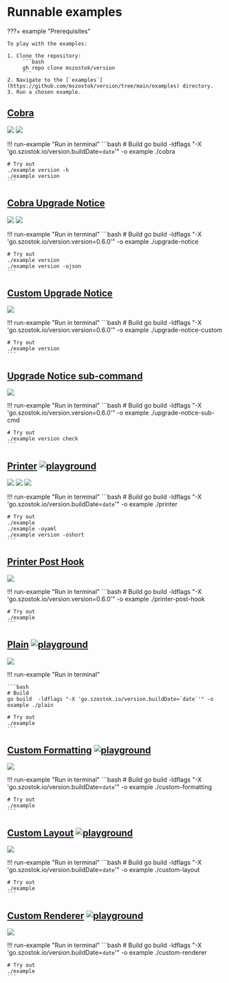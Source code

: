 # Runnable examples

???+ example "Prerequisites"

    To play with the examples:

    1. Clone the repository:
    	 ```bash
    	 gh repo clone mszostok/version
    	 ```
    2. Navigate to the [`examples`](https://github.com/mszostok/version/tree/main/examples) directory.
    3. Run a chosen example.


## [Cobra](https://github.com/mszostok/version/tree/main/examples/cobra/main.go)

![](assets/examples/screen-cobra-version_-h.png)
![](assets/examples/screen-cobra-version.png)

!!! run-example "Run in terminal"
    ```bash
    # Build
    go build -ldflags "-X 'go.szostok.io/version.buildDate=`date`'" -o example ./cobra

    # Try out
    ./example version -h
    ./example version
    ```

## [Cobra Upgrade Notice](https://github.com/mszostok/version/tree/main/examples/upgrade-notice-cobra/main.go)

![](assets/examples/screen-upgrade-notice-cobra-version.png)
![](assets/examples/screen-upgrade-notice-cobra-version_-ojson.png)

!!! run-example "Run in terminal"
    ```bash
    # Build
    go build -ldflags "-X 'go.szostok.io/version.version=0.6.0'" -o example ./upgrade-notice

    # Try out
    ./example version
    ./example version -ojson
    ```

## [Custom Upgrade Notice](https://github.com/mszostok/version/tree/main/examples/upgrade-notice-custom/main.go)

![](assets/examples/screen-upgrade-notice-custom-version.png)

!!! run-example "Run in terminal"
    ```bash
    # Build
    go build -ldflags "-X 'go.szostok.io/version.version=0.6.0'" -o example ./upgrade-notice-custom

    # Try out
    ./example version
    ```

## [Upgrade Notice sub-command](https://github.com/mszostok/version/tree/main/examples/upgrade-notice-sub-cmd)

![](assets/examples/screen-upgrade-notice-sub-cmd-version_check.png)

!!! run-example "Run in terminal"
    ```bash
    # Build
    go build -ldflags "-X 'go.szostok.io/version.version=0.6.0'" -o example ./upgrade-notice-sub-cmd

    # Try out
    ./example version check
    ```

## [Printer](https://github.com/mszostok/version/tree/main/examples/printer/main.go) [![playground][play-simple-img]](https://goplay.tools/snippet/3bQdycNnj-j)

![](assets/examples/screen-printer-.png)
![](assets/examples/screen-printer--oyaml.png)
![](assets/examples/screen-printer--oshort.png)

!!! run-example "Run in terminal"
    ```bash
    # Build
    go build -ldflags "-X 'go.szostok.io/version.buildDate=`date`'" -o example ./printer

    # Try out
    ./example
    ./example -oyaml
    ./example version -oshort
    ```

## [Printer Post Hook](https://github.com/mszostok/version/tree/main/examples/printer-post-hook/main.go)

![](assets/examples/screen-printer-post-hook-.png)

!!! run-example "Run in terminal"
    ```bash
    # Build
    go build -ldflags "-X 'go.szostok.io/version.version=0.6.0'" -o example ./printer-post-hook

    # Try out
    ./example
    ```

## [Plain](https://github.com/mszostok/version/tree/main/examples/plain/main.go) [![playground][play-simple-img]](https://goplay.tools/snippet/Bu1giNBkoS-)

![](assets/examples/screen-plain-.png)

!!! run-example "Run in terminal"

    ```bash
    # Build
    go build  -ldflags "-X 'go.szostok.io/version.buildDate=`date`'" -o example ./plain

    # Try out
    ./example
    ```

## [Custom Formatting](https://github.com/mszostok/version/tree/main/examples/custom-formatting/main.go) [![playground][play-simple-img]](https://goplay.tools/snippet/LE5HuXdYF7v)

![](assets/examples/screen-custom-formatting-.png)

!!! run-example "Run in terminal"
    ```bash
    # Build
    go build -ldflags "-X 'go.szostok.io/version.buildDate=`date`'" -o example ./custom-formatting

    # Try out
    ./example
    ```

## [Custom Layout](https://github.com/mszostok/version/tree/main/examples/custom-layout/main.go) [![playground][play-simple-img]](https://goplay.tools/snippet/f8-RCWyfevR)

![](assets/examples/screen-custom-layout-.png)

!!! run-example "Run in terminal"
    ```bash
    # Build
    go build -ldflags "-X 'go.szostok.io/version.buildDate=`date`'" -o example ./custom-layout

    # Try out
    ./example
    ```

## [Custom Renderer](https://github.com/mszostok/version/tree/main/examples/custom-renderer/main.go) [![playground][play-simple-img]](https://goplay.tools/snippet/S-Gs299_ZOc)

![](assets/examples/screen-custom-renderer-.png)

!!! run-example "Run in terminal"
    ```bash
    # Build
    go build -ldflags "-X 'go.szostok.io/version.buildDate=`date`'" -o example ./custom-renderer

    # Try out
    ./example
    ```

[play-simple-img]: https://img.shields.io/badge/playground-try-29BEB0?style=flat&logo=go

